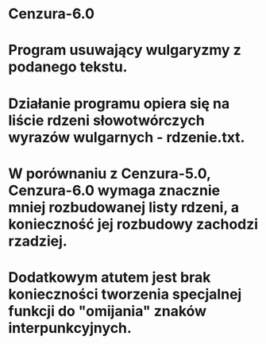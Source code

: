 # Cenzura-6.0

# Program usuwający wulgaryzmy z podanego tekstu.
# Działanie programu opiera się na liście rdzeni słowotwórczych wyrazów wulgarnych - rdzenie.txt.
# W porównaniu z Cenzura-5.0, Cenzura-6.0 wymaga znacznie mniej rozbudowanej listy rdzeni, a konieczność jej rozbudowy zachodzi rzadziej.
# Dodatkowym atutem jest brak konieczności tworzenia specjalnej funkcji do "omijania" znaków interpunkcyjnych.
